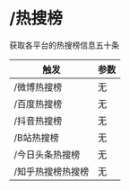 # /热搜榜
获取各平台的热搜榜信息五十条

| 触发       | 参数 |
|----------|-|
| /微博热搜榜   | 无 |
| /百度热搜榜   | 无 |
| /抖音热搜榜   | 无 |
| /B站热搜榜   | 无 |
| /今日头条热搜榜 | 无 |
| /知乎热搜榜热搜榜 | 无 |
